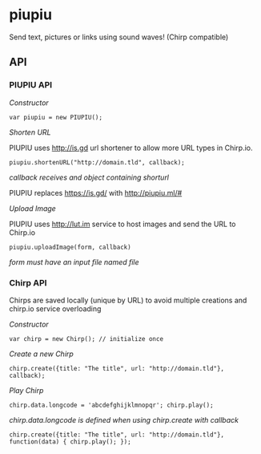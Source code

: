 # piupiu

Send text, pictures or links using sound waves! (Chirp compatible)

## API

### PIUPIU API

*Constructor*

``var piupiu = new PIUPIU();``

*Shorten URL*

PIUPIU uses http://is.gd url shortener to allow more URL types in Chirp.io.

``piupiu.shortenURL("http://domain.tld", callback);``

_callback receives and object containing shorturl_

PIUPIU replaces https://is.gd/ with http://piupiu.ml/#

*Upload Image*

PIUPIU uses http://lut.im service to host images and send the URL to Chirp.io

``piupiu.uploadImage(form, callback)``

_form must have an input file named file_

### Chirp API

Chirps are saved locally (unique by URL) to avoid multiple creations and chirp.io service overloading

*Constructor*

``var chirp = new Chirp(); // initialize once``

*Create a new Chirp*

``chirp.create({title: "The title", url: "http://domain.tld"}, callback);``

*Play Chirp*

``chirp.data.longcode = 'abcdefghijklmnopqr'; chirp.play();``

_chirp.data.longcode is defined when using chirp.create with callback_

``chirp.create({title: "The title", url: "http://domain.tld"}, function(data) { chirp.play(); });``

